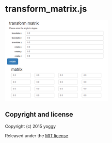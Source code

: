 transform_matrix.js
====
![img01.png](img01.png)

Copyright and license
----

Copyright (c) 2015 yoggy

Released under the [MIT license](LICENSE.txt)